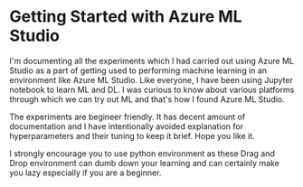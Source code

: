 # Getting Started with Azure ML Studio

I'm documenting all the experiments which I had carried out using Azure ML Studio as a part of getting used to performing machine learning in an environment like Azure ML Studio. Like everyone, I have been using Jupyter notebook to learn ML and DL. I was curious to know about various platforms through which we can try out ML and that's how I found Azure ML Studio.

The experiments are begineer friendly. It has decent amount of documentation and I have intentionally avoided explanation for hyperparameters and their tuning to keep it brief. Hope you like it. 

I strongly encourage you to use python environment as these Drag and Drop environment can dumb down your learning and can certainly make you lazy especially if you are a beginner.
